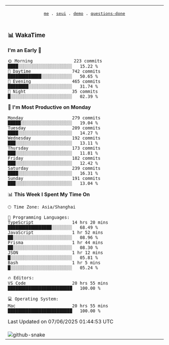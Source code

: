 
<div align="center">

<table>
<tr><td>
  <p align="center">
  <samp>
    <a href="https://github.com/seaeam/seaeam">me</a> .
    <a href="https://github.com/SeaMmMm/se-element">seui</a> .
    <a href="https://github.com/seaeam/project-demo">demo</a> .
    <a href="https://github.com/506-FETL/one-question-per-day">questions-done</a>
    
  </samp>
    </p>
</td></tr>

<tr><td>

### 📊 WakaTime

<!--START_SECTION:waka-->
**I'm an Early 🐤** 

```text
🌞 Morning                223 commits         ████░░░░░░░░░░░░░░░░░░░░░   15.22 % 
🌆 Daytime                742 commits         █████████████░░░░░░░░░░░░   50.65 % 
🌃 Evening                465 commits         ████████░░░░░░░░░░░░░░░░░   31.74 % 
🌙 Night                  35 commits          █░░░░░░░░░░░░░░░░░░░░░░░░   02.39 % 
```
📅 **I'm Most Productive on Monday** 

```text
Monday                   279 commits         █████░░░░░░░░░░░░░░░░░░░░   19.04 % 
Tuesday                  209 commits         ████░░░░░░░░░░░░░░░░░░░░░   14.27 % 
Wednesday                192 commits         ███░░░░░░░░░░░░░░░░░░░░░░   13.11 % 
Thursday                 173 commits         ███░░░░░░░░░░░░░░░░░░░░░░   11.81 % 
Friday                   182 commits         ███░░░░░░░░░░░░░░░░░░░░░░   12.42 % 
Saturday                 239 commits         ████░░░░░░░░░░░░░░░░░░░░░   16.31 % 
Sunday                   191 commits         ███░░░░░░░░░░░░░░░░░░░░░░   13.04 % 
```


📊 **This Week I Spent My Time On** 

```text
🕑︎ Time Zone: Asia/Shanghai

💬 Programming Languages: 
TypeScript               14 hrs 20 mins      █████████████████░░░░░░░░   68.49 % 
JavaScript               1 hr 52 mins        ██░░░░░░░░░░░░░░░░░░░░░░░   08.96 % 
Prisma                   1 hr 44 mins        ██░░░░░░░░░░░░░░░░░░░░░░░   08.30 % 
JSON                     1 hr 12 mins        █░░░░░░░░░░░░░░░░░░░░░░░░   05.81 % 
Bash                     1 hr 5 mins         █░░░░░░░░░░░░░░░░░░░░░░░░   05.24 % 

🔥 Editors: 
VS Code                  20 hrs 55 mins      █████████████████████████   100.00 % 

💻 Operating System: 
Mac                      20 hrs 55 mins      █████████████████████████   100.00 % 
```


 Last Updated on 07/06/2025 01:44:53 UTC
<!--END_SECTION:waka-->
</td></tr>

<tr><td>
  <img alt="github-snake" src="profile-snake-contrib/github-user-contribution.svg"/>
</td></tr>

</table>
